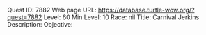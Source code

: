 Quest ID: 7882
Web page URL: https://database.turtle-wow.org/?quest=7882
Level: 60
Min Level: 10
Race: nil
Title: Carnival Jerkins
Description: 
Objective: 
